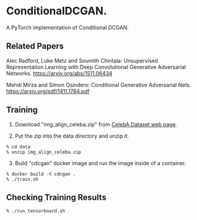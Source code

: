 # ConditionalDCGAN.
A PyTorch implementation of Conditional DCGAN.

## Related Papers

Alec Radford, Luke Metz and Soumith Chintala:
Unsupervised Representation Learning with Deep Convolutional Generative Adversarial Networks.
https://arxiv.org/abs/1511.06434

Mehdi Mirza and Simon Osindero: Conditional Generative Adversarial Nets. 
https://arxiv.org/pdf/1411.1784.pdf

## Training

1. Download "img_align_celeba.zip" from [CelebA Dataset web page](https://mmlab.ie.cuhk.edu.hk/projects/CelebA.html).

2. Put the zip into the data directory and unzip it.

```shell
% cd data
% unzip img_align_celeba.zip
```

3. Build "cdcgan" docker image and run the image inside of a container.

```shell
% docker build -t cdcgan .
% ./train.sh
```

## Checking Training Results

```shell
% ./run_tensorboard.sh
```